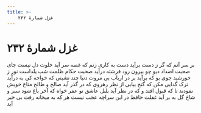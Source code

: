 ```yaml
---
title: >-
    غزل شمارهٔ ۲۳۲
---
```

# غزل شمارهٔ ۲۳۲

بر سر آنم که گر ز دست برآید
دست به کاری زنم که غصه سر آید
خلوت دل نیست جای صحبت اضداد
دیو چو بیرون رود فرشته درآید
صحبت حکام ظلمت شب یلداست
نور ز خورشید جوی بو که برآید
بر در ارباب بی مروت دنیا
چند نشینی که خواجه کی به درآید
ترک گدایی مکن که گنج بیابی
از نظر رهروی که در گذر آید
صالح و طالح متاع خویش نمودند
تا که قبول افتد و که در نظر آید
بلبل عاشق تو عمر خواه که آخر
باغ شود سبز و شاخ گل به بر آید
غفلت حافظ در این سراچه عجب نیست
هر که به میخانه رفت بی خبر آید

